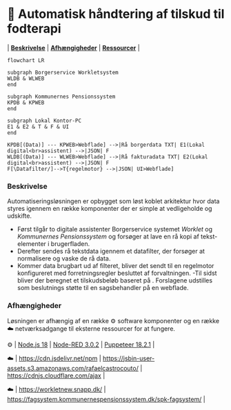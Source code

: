 # 👣 Automatisk håndtering af tilskud til fodterapi
|  [**Beskrivelse**](#beskrivelse)  |  [**Afhængigheder**](#afh%C3%A6ngigheder)  |  [**Ressourcer**](#Ressourcer)   |

```mermaid
flowchart LR

subgraph Borgerservice Workletsystem
WLDB & WLWEB
end

subgraph Kommunernes Pensionssystem
KPDB & KPWEB
end

subgraph Lokal Kontor-PC
E1 & E2 & T & F & UI
end

KPDB[(Data)] --- KPWEB>Webflade] -->|Rå borgerdata TXT| E1(Lokal digital<br>assistent) -->|JSON| F
WLDB[(Data)] --- WLWEB>Webflade] -->|Rå fakturadata TXT| E2(Lokal digital<br>assistent) -->|JSON| F
F[\Datafilter/]-->T{regelmotor} -->|JSON| UI>Webflade]

```
### Beskrivelse

Automatiseringsløsningen er opbygget som løst koblet arkitektur hvor data styres igennem en række komponenter der er simple at vedligeholde og udskifte. 

- Først tilgår to digitale assistenter Borgerservice systemet *Worklet* og *Kommunernes Pensionssystem* og forsøger at lave en rå kopi af tekst-elementer i brugerfladen. 
- Derefter sendes rå tekstdata igennem et datafilter, der forsøger at normalisere og vaske de rå data. 
- Kommer data brugbart ud af filteret, bliver det sendt til en regelmotor konfigureret med forretningsregler besluttet af forvaltningen. 
-Til sidst bliver der beregnet et tilskudsbeløb baseret på . Forslagene udstilles som beslutnings støtte til en sagsbehandler på en webflade.

### Afhængigheder
Løsningen er afhængig af en række :gear: software komponenter og en række :cloud: netværksadgange til eksterne ressourcer for at fungere.

:gear: | [Node.js 18](https://docs.npmjs.com/downloading-and-installing-node-js-and-npm)  |  [Node-RED 3.0.2](https://nodered.org/docs/getting-started/windows)  |   [Puppeteer 18.2.1](https://www.npmjs.com/package/puppeteer/v/18.2.1) |

:cloud: |   https://cdn.jsdelivr.net/npm  |  https://jsbin-user-assets.s3.amazonaws.com/rafaelcastrocouto/  | https://cdnjs.cloudflare.com/ajax  | 

:cloud: | https://workletnew.snapp.dk/  | https://fagsystem.kommunernespensionssystem.dk/spk-fagsystem/ |
